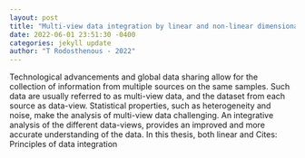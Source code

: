 ```yaml
--- 
layout: post 
title: "Multi-view data integration by linear and non-linear dimensionality reduction" 
date: 2022-06-01 23:51:30 -0400 
categories: jekyll update 
author: "T Rodosthenous - 2022" 
--- 
```

Technological advancements and global data sharing allow for the collection of information from multiple sources on the same samples. Such data are usually referred to as multi-view data, and the dataset from each source as data-view. Statistical properties, such as heterogeneity and noise, make the analysis of multi-view data challenging. An integrative analysis of the different data-views, provides an improved and more accurate understanding of the data. In this thesis, both linear and Cites: Principles of data integration